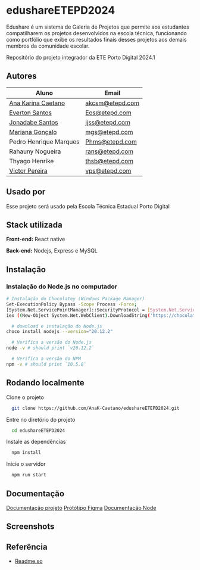 # edushareETEPD2024
Edushare é um sistema de Galeria de Projetos que permite aos estudantes compatilharem os projetos desenvolvidos na escola técnica, funcionando como portfólio que exibe os resultados finais desses projetos aos demais membros da comunidade escolar.

Repositório do projeto integrador da ETE Porto Digital 2024.1


## Autores

|Aluno                           | Email |
|---------------------------------------|--------------|
| [Ana Karina Caetano](https://github.com/AnaK-Caetano)| akcsm@etepd.com |
| [Everton Santos](https://github.com/everton-ods)  |Eos@etepd.com|
| [Jonadabe Santos](https://github.com/JonnadabeSantos) |jjss@etepd.com|
| [Mariana Gonçalo](https://github.com/Mariianah-Santos)|mgs@etepd.com|
| Pedro Henrique Marques| Phms@etepd.com |
| Rahauny Nogueira | rans@etepd.com |
| Thyago Henrike | thsb@etepd.com  |
| [Victor Pereira](https://github.com/victorPereira2) | vps@etepd.com|




## Usado por

Esse projeto será usado pela Escola Técnica Estadual Porto Digital


## Stack utilizada

**Front-end:** React native

**Back-end:** Nodejs, Express e MySQL


## Instalação

### Instalação do Node.js no computador

```bash
# Instalação do Chocolatey (Windows Package Manager)
Set-ExecutionPolicy Bypass -Scope Process -Force;
[System.Net.ServicePointManager]::SecurityProtocol = [System.Net.ServicePointManager]::SecurityProtocol -bor 3072;
iex ((New-Object System.Net.WebClient).DownloadString('https://chocolatey.org/install.ps1'));
```
    
```bash
  # download e instalação do Node.js
choco install nodejs --version="20.12.2"
```
```bash
  # Verifica a versão do Node.js
node -v # should print `v20.12.2`
```
```bash
  # Verifica a versão do NPM
npm -v # should print `10.5.0`
```
    
## Rodando localmente

Clone o projeto

```bash
  git clone https://github.com/AnaK-Caetano/edushareETEPD2024.git
```

Entre no diretório do projeto

```bash
  cd edushareETEPD2024
```

Instale as dependências

```bash
  npm install
```

Inicie o servidor

```bash
  npm run start
```


## Documentação

[Documentação projeto](https://docs.google.com/document/d/1mUfi_to69CI72wgCA08u-GLUWeYXGCgUe5fOkx7VCVc/edit?usp=sharing)
[Protótipo Figma](https://www.figma.com/file/J3VmFberZqdBuQjupKMt8k/PI3?type=design&node-id=0-1&mode=design)
[Documentação Node](https://nodejs.org/en/download/package-manager)



## Screenshots


## Referência

 - [Readme.so](https://readme.so/pt)

